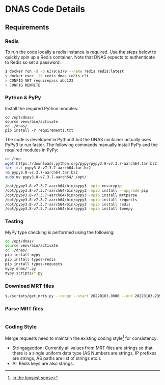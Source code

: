 # DNAS Code Details

## Requirements


### Redis
To run the code locally a redis instance is required. Use the steps below to quickly spin up a Redis container. Note that DNAS expects to authenticate to Redis so set a password:  

```bash
$ docker run -d -p 6379:6379 --name redis redis:latest
$ docker exec -it redis_dnas redis-cli
> CONFIG SET requirepass abc123
> CONFIG REWRITE
```

### Python & PyPy

Install the required Python modules:

```
cd /opt/dnas/
source venv/bin/activate
cd ./dnas/
pip install -r requirements.txt
```

The code is developed in Python3 but the DNAS container actually uses PyPy3 to run faster. The following commands manually install PyPy and the required modules in PyPy:

```bash
cd /tmp
wget https://downloads.python.org/pypy/pypy3.8-v7.3.7-aarch64.tar.bz2
tar -xvf pypy3.8-v7.3.7-aarch64.tar.bz2
rm pypy3.8-v7.3.7-aarch64.tar.bz2
sudo mv pypy3.8-v7.3.7-aarch64/ /opt/

/opt/pypy3.8-v7.3.7-aarch64/bin/pypy3 -mpip ensurepip
/opt/pypy3.8-v7.3.7-aarch64/bin/pypy3 -mpip install --upgrade pip
/opt/pypy3.8-v7.3.7-aarch64/bin/pypy3 -mpip install mrtparse
/opt/pypy3.8-v7.3.7-aarch64/bin/pypy3 -mpip install requests
/opt/pypy3.8-v7.3.7-aarch64/bin/pypy3 -mpip install redis
/opt/pypy3.8-v7.3.7-aarch64/bin/pypy3 -mpip install tweepy
````

### Testing

MyPy type checking is performed using the following:

```bash
cd /opt/dnas/
source venv/bin/activate
cd ./dnas/
pip install mypy
pip install types-redis
pip install types-requests
mypy dnas/*.py
mypy scripts/*.py
```


### Download MRT files

```bash
$./scripts/get_mrts.py --range --start 20220103.0000 --end 20220103.2359 --debug --update
```

### Parse MRT files

```bash

```


### Coding Style

Merge requests need to maintain the existing coding style[^1] for consistency:

* Stringageddon: Currently all values from MRT files are strings so that there is a single uniform data type (AS Numbers are strings, IP prefixes are strings, AS paths are list of strings etc.).
* All Redis keys are also strings.


[^1]:[In the loosest sense](https://en.wikipedia.org/wiki/Infinite_monkey_theorem)
